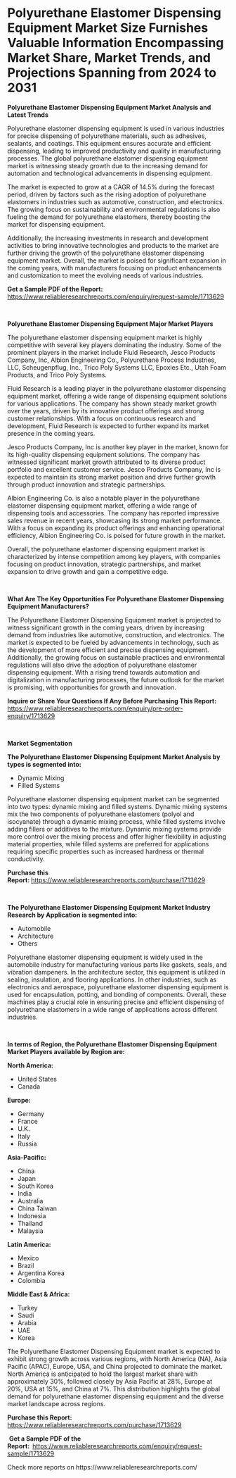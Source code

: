 <p><h1>Polyurethane Elastomer Dispensing Equipment Market Size Furnishes Valuable Information Encompassing Market Share, Market Trends, and Projections Spanning from 2024 to 2031</h1></p><p><strong>Polyurethane Elastomer Dispensing Equipment Market Analysis and Latest Trends</strong></p>
<p><p>Polyurethane elastomer dispensing equipment is used in various industries for precise dispensing of polyurethane materials, such as adhesives, sealants, and coatings. This equipment ensures accurate and efficient dispensing, leading to improved productivity and quality in manufacturing processes. The global polyurethane elastomer dispensing equipment market is witnessing steady growth due to the increasing demand for automation and technological advancements in dispensing equipment.</p><p>The market is expected to grow at a CAGR of 14.5% during the forecast period, driven by factors such as the rising adoption of polyurethane elastomers in industries such as automotive, construction, and electronics. The growing focus on sustainability and environmental regulations is also fueling the demand for polyurethane elastomers, thereby boosting the market for dispensing equipment.</p><p>Additionally, the increasing investments in research and development activities to bring innovative technologies and products to the market are further driving the growth of the polyurethane elastomer dispensing equipment market. Overall, the market is poised for significant expansion in the coming years, with manufacturers focusing on product enhancements and customization to meet the evolving needs of various industries.</p></p>
<p><strong>Get a Sample PDF of the Report:&nbsp;</strong> <a href="https://www.reliableresearchreports.com/enquiry/request-sample/1713629">https://www.reliableresearchreports.com/enquiry/request-sample/1713629</a></p>
<p>&nbsp;</p>
<p><strong>Polyurethane Elastomer Dispensing Equipment Major Market Players</strong></p>
<p><p>The polyurethane elastomer dispensing equipment market is highly competitive with several key players dominating the industry. Some of the prominent players in the market include Fluid Research, Jesco Products Company, Inc, Albion Engineering Co., Polyurethane Process Industries, LLC, Scheugenpflug, Inc., Trico Poly Systems LLC, Epoxies Etc., Utah Foam Products, and Trico Poly Systems.</p><p>Fluid Research is a leading player in the polyurethane elastomer dispensing equipment market, offering a wide range of dispensing equipment solutions for various applications. The company has shown steady market growth over the years, driven by its innovative product offerings and strong customer relationships. With a focus on continuous research and development, Fluid Research is expected to further expand its market presence in the coming years.</p><p>Jesco Products Company, Inc is another key player in the market, known for its high-quality dispensing equipment solutions. The company has witnessed significant market growth attributed to its diverse product portfolio and excellent customer service. Jesco Products Company, Inc is expected to maintain its strong market position and drive further growth through product innovation and strategic partnerships.</p><p>Albion Engineering Co. is also a notable player in the polyurethane elastomer dispensing equipment market, offering a wide range of dispensing tools and accessories. The company has reported impressive sales revenue in recent years, showcasing its strong market performance. With a focus on expanding its product offerings and enhancing operational efficiency, Albion Engineering Co. is poised for future growth in the market.</p><p>Overall, the polyurethane elastomer dispensing equipment market is characterized by intense competition among key players, with companies focusing on product innovation, strategic partnerships, and market expansion to drive growth and gain a competitive edge.</p></p>
<p>&nbsp;</p>
<p><strong>What Are The Key Opportunities For Polyurethane Elastomer Dispensing Equipment Manufacturers?</strong></p>
<p><p>The Polyurethane Elastomer Dispensing Equipment market is projected to witness significant growth in the coming years, driven by increasing demand from industries like automotive, construction, and electronics. The market is expected to be fueled by advancements in technology, such as the development of more efficient and precise dispensing equipment. Additionally, the growing focus on sustainable practices and environmental regulations will also drive the adoption of polyurethane elastomer dispensing equipment. With a rising trend towards automation and digitalization in manufacturing processes, the future outlook for the market is promising, with opportunities for growth and innovation.</p></p>
<p><strong>Inquire or Share Your Questions If Any Before Purchasing This Report:</strong> <a href="https://www.reliableresearchreports.com/enquiry/pre-order-enquiry/1713629">https://www.reliableresearchreports.com/enquiry/pre-order-enquiry/1713629</a></p>
<p>&nbsp;</p>
<p><strong>Market Segmentation</strong></p>
<p><strong>The Polyurethane Elastomer Dispensing Equipment Market Analysis by types is segmented into:</strong></p>
<p><ul><li>Dynamic Mixing</li><li>Filled Systems</li></ul></p>
<p><p>Polyurethane elastomer dispensing equipment market can be segmented into two types: dynamic mixing and filled systems. Dynamic mixing systems mix the two components of polyurethane elastomers (polyol and isocyanate) through a dynamic mixing process, while filled systems involve adding fillers or additives to the mixture. Dynamic mixing systems provide more control over the mixing process and offer higher flexibility in adjusting material properties, while filled systems are preferred for applications requiring specific properties such as increased hardness or thermal conductivity.</p></p>
<p><strong>Purchase this Report:&nbsp;</strong><a href="https://www.reliableresearchreports.com/purchase/1713629">https://www.reliableresearchreports.com/purchase/1713629</a></p>
<p>&nbsp;</p>
<p><strong>The Polyurethane Elastomer Dispensing Equipment Market Industry Research by Application is segmented into:</strong></p>
<p><ul><li>Automobile</li><li>Architecture</li><li>Others</li></ul></p>
<p><p>Polyurethane elastomer dispensing equipment is widely used in the automobile industry for manufacturing various parts like gaskets, seals, and vibration dampeners. In the architecture sector, this equipment is utilized in sealing, insulation, and flooring applications. In other industries, such as electronics and aerospace, polyurethane elastomer dispensing equipment is used for encapsulation, potting, and bonding of components. Overall, these machines play a crucial role in ensuring precise and efficient dispensing of polyurethane elastomers in a wide range of applications across different industries.</p></p>
<p>&nbsp;</p>
<p><strong>In terms of Region, the Polyurethane Elastomer Dispensing Equipment Market Players available by Region are:</strong></p>
<p>
    <p> <strong> North America: </strong>
        <ul>
            <li>United States</li>
            <li>Canada</li>
        </ul>
        </p> 
    <p> <strong> Europe: </strong>
        <ul>
            <li>Germany</li>
            <li>France</li>
            <li>U.K.</li>
            <li>Italy</li>
            <li>Russia</li>
        </ul>
        </p> 
    <p> <strong> Asia-Pacific: </strong>
        <ul>
            <li>China</li>
            <li>Japan</li>
            <li>South Korea</li>
            <li>India</li>
            <li>Australia</li>
            <li>China Taiwan</li>
            <li>Indonesia</li>
            <li>Thailand</li>
            <li>Malaysia</li>
        </ul>
        </p> 
    <p> <strong> Latin America: </strong>
        <ul>
            <li>Mexico</li>
            <li>Brazil</li>
            <li>Argentina Korea</li>
            <li>Colombia</li>
        </ul>
        </p> 
    <p> <strong> Middle East & Africa: </strong>
        <ul>
            <li>Turkey</li>
            <li>Saudi</li>
            <li>Arabia</li>
            <li>UAE</li>
            <li>Korea</li>
        </ul>
    </p>
    </p>
<p><p>The Polyurethane Elastomer Dispensing Equipment market is expected to exhibit strong growth across various regions, with North America (NA), Asia Pacific (APAC), Europe, USA, and China projected to dominate the market. North America is anticipated to hold the largest market share with approximately 30%, followed closely by Asia Pacific at 28%, Europe at 20%, USA at 15%, and China at 7%. This distribution highlights the global demand for polyurethane elastomer dispensing equipment and the diverse market landscape across regions.</p></p>
<p><strong>Purchase this Report: </strong><a href="https://www.reliableresearchreports.com/purchase/1713629">https://www.reliableresearchreports.com/purchase/1713629</a></p>
<p>&nbsp;<strong>Get a Sample PDF of the Report:&nbsp;&nbsp;</strong><a href="https://www.reliableresearchreports.com/enquiry/request-sample/1713629">https://www.reliableresearchreports.com/enquiry/request-sample/1713629</a></p>
<p><strong></strong></p>
<p>Check more reports on https://www.reliableresearchreports.com/</p>